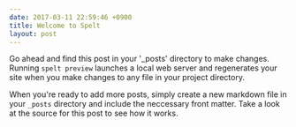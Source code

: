 ```yaml
---
date: 2017-03-11 22:59:46 +0900
title: Welcome to Spelt
layout: post
---
```


Go ahead and find this post in your '_posts' directory to make changes. Running `spelt preview` launches a local web server and regenerates your site when you make changes to any file in your project directory.

When you're ready to add more posts, simply create a new markdown file in your `_posts` directory and include the neccessary front matter. Take a look at the source for this post to see how it works.